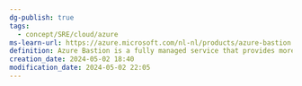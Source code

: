 ```yaml
---
dg-publish: true
tags:
  - concept/SRE/cloud/azure
ms-learn-url: https://azure.microsoft.com/nl-nl/products/azure-bastion
definition: Azure Bastion is a fully managed service that provides more secure and seamless Remote Desktop Protocol (RDP) and Secure Shell Protocol (SSH) access to virtual machines (VMs) without any exposure through public IP addresses.
creation_date: 2024-05-02 18:40
modification_date: 2024-05-02 22:05
---
```

